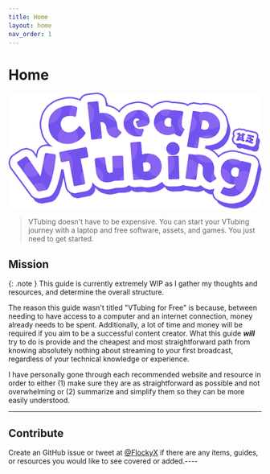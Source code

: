 ```yaml
---
title: Home
layout: home
nav_order: 1
---
```


# Home

![Cheap VTubing](assets/images/cheap-vtubing-logo.png)

> VTubing doesn't have to be expensive. You can start your VTubing journey with a laptop and free software, assets, and games. You just need to get started.

## Mission

{: .note }
This guide is currently extremely WIP as I gather my thoughts and resources, and determine the overall structure.

The reason this guide wasn't titled "VTubing for Free" is because, between needing to have access to a computer and an internet connection, money already needs to be spent. Additionally, a lot of time and money will be required if you aim to be a successful content creator. What this guide ***will*** try to do is provide and the cheapest and most straightforward path from knowing absolutely nothing about streaming to your first broadcast, regardless of your technical knowledge or experience.

I have personally gone through each recommended website and resource in order to either (1) make sure they are as straightforward as possible and not overwhelming or (2) summarize and simplify them so they can be more easily understood.

-----

## Contribute
Create an GitHub issue or tweet at [@FlockyX] if there are any items, guides, or resources you would like to see covered or added.----

[@FlockyX]: https://twitter.com/flockyx
